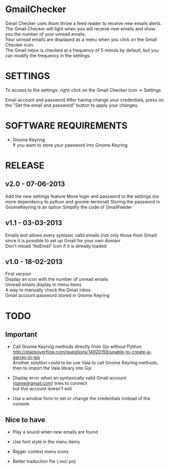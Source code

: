 GmailChecker
============

Gmail Checker uses Atom throw a feed reader to receive new emails alerts.  
The Gmail Checker will light when you will receive new emails and show you the number of your unread emails.  
Your unread emails are displayed as a menu when you click on the Gmail Checker icon.  
The Gmail inbox is checked at a frequency of 5 minuts by default, but you can modify the frequency in the settings.


SETTINGS
============

To access to the settings: right-click on the Gmail Checker icon -> Settings

Email account and password
After having change your credentials, press on the "Set the email and password" button to apply your changes.


SOFTWARE REQUIREMENTS
============

* Gnome Keyring  
  If you want to store your password into Gnome Keyring


RELEASE
============

v2.0 - 07-06-2013
------------
Add the new settings feature
Move login and password to the settings (no more dependency to python and gnome-terminal)
Storing the password in GnomeKeyring is an option
Simplify the code of GmailFeeder


v1.1 - 03-03-2013
------------
Emails test allows every syntaxic valid emails (not only those from Gmail) since it is possible to set up Gmail for your own domain  
Don't reload 'NoEmail' icon if it is already loaded

v1.0 - 18-02-2013
------------
First version  
Display an icon with the number of unread emails  
Unread emails display in menu items  
A way to manually check the Gmail inbox  
Gmail account password stored in Gnome Keyring


TODO
============

Important
------------
* Call Gnome Keyring methods directly from Gjs without Python  
  http://stackoverflow.com/questions/14920159/unable-to-create-a-garray-in-gjs  
  Another solution could to be use Vala to call Gnome Keyring methods, then to import the Vala library into Gjs

* Display error when an syntaxically valid Gmail account (name@gmail.com) tries to connect  
  but this account doesn't exit
  
* Use a window form to set or change the credentials instead of the console

Nice to have
------------
* Play a sound when new emails are found

* Use font style in the menu items

* Bigger context menu icons

* Better traduction file (*.mo/*.po)

